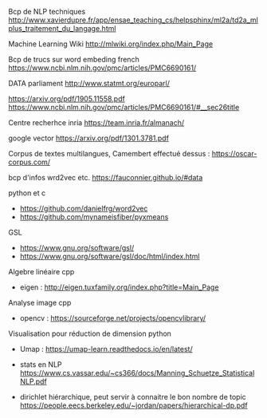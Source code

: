 Bcp de NLP techniques
http://www.xavierdupre.fr/app/ensae_teaching_cs/helpsphinx/ml2a/td2a_mlplus_traitement_du_langage.html

Machine Learning Wiki
http://mlwiki.org/index.php/Main_Page

Bcp de trucs sur word embeding french
https://www.ncbi.nlm.nih.gov/pmc/articles/PMC6690161/

DATA parliament
http://www.statmt.org/europarl/

https://arxiv.org/pdf/1905.11558.pdf
https://www.ncbi.nlm.nih.gov/pmc/articles/PMC6690161/#__sec26title

Centre recherhce inria
https://team.inria.fr/almanach/

google vector
https://arxiv.org/pdf/1301.3781.pdf

Corpus de textes multilangues, Camembert effectué dessus :
https://oscar-corpus.com/

bcp d'infos wrd2vec etc.
https://fauconnier.github.io/#data


python et c
* https://github.com/danielfrg/word2vec
* https://github.com/mynameisfiber/pyxmeans

GSL
* https://www.gnu.org/software/gsl/
* https://www.gnu.org/software/gsl/doc/html/index.html

Algebre linéaire cpp
* eigen : http://eigen.tuxfamily.org/index.php?title=Main_Page

Analyse image cpp
* opencv : https://sourceforge.net/projects/opencvlibrary/

Visualisation pour réduction de dimension python
* Umap : https://umap-learn.readthedocs.io/en/latest/

* stats en NLP
https://www.cs.vassar.edu/~cs366/docs/Manning_Schuetze_StatisticalNLP.pdf

* dirichlet hiérarchique, peut servir à connaitre le bon nombre de topic
https://people.eecs.berkeley.edu/~jordan/papers/hierarchical-dp.pdf
